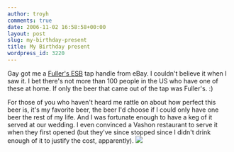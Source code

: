 ```yaml
---
author: troyh
comments: true
date: 2006-11-02 16:58:58+00:00
layout: post
slug: my-birthday-present
title: My Birthday present
wordpress_id: 3220
---
```


Gay got me a [Fuller's ESB](http://www.fullers-ales.com/esb.php) tap handle from eBay. I couldn't believe it when I saw it. I bet there's not more than 100 people in the US who have one of these at home. If only the beer that came out of the tap was Fuller's. :)

For those of you who haven't heard me rattle on about how perfect this beer is, it's my favorite beer, the beer I'd choose if I could only have one beer the rest of my life. And I was fortunate enough to have a keg of it served at our wedding. I even convinced a Vashon restaurant to serve it when they first opened (but they've since stopped since I didn't drink enough of it to justify the cost, apparently).
![](http://static.flickr.com/99/286908265_692feaf8f8.jpg)
